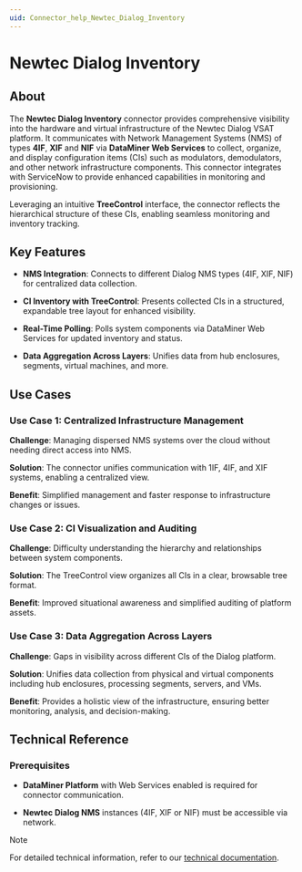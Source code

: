 ```yaml
---
uid: Connector_help_Newtec_Dialog_Inventory
---
```


# Newtec Dialog Inventory

## About

The **Newtec Dialog Inventory** connector provides comprehensive visibility into the hardware and virtual infrastructure of the Newtec Dialog VSAT platform. It communicates with Network Management Systems (NMS) of types **4IF**, **XIF** and **NIF** via **DataMiner Web Services** to collect, organize, and display configuration items (CIs) such as modulators, demodulators, and other network infrastructure components. This connector integrates with ServiceNow to provide enhanced capabilities in monitoring and provisioning.

Leveraging an intuitive **TreeControl** interface, the connector reflects the hierarchical structure of these CIs, enabling seamless monitoring and inventory tracking.

## Key Features

- **NMS Integration**: Connects to different Dialog NMS types (4IF, XIF, NIF) for centralized data collection.

- **CI Inventory with TreeControl**: Presents collected CIs in a structured, expandable tree layout for enhanced visibility.

- **Real-Time Polling**: Polls system components via DataMiner Web Services for updated inventory and status.

- **Data Aggregation Across Layers**: Unifies data from hub enclosures, segments, virtual machines, and more.

## Use Cases

### Use Case 1: Centralized Infrastructure Management

**Challenge**: Managing dispersed NMS systems over the cloud without needing direct access into NMS.

**Solution**: The connector unifies communication with 1IF, 4IF, and XIF systems, enabling a centralized view.

**Benefit**: Simplified management and faster response to infrastructure changes or issues.

### Use Case 2: CI Visualization and Auditing

**Challenge**: Difficulty understanding the hierarchy and relationships between system components.

**Solution**: The TreeControl view organizes all CIs in a clear, browsable tree format.

**Benefit**: Improved situational awareness and simplified auditing of platform assets.

### Use Case 3: Data Aggregation Across Layers

**Challenge**: Gaps in visibility across different CIs of the Dialog platform.

**Solution**: Unifies data collection from physical and virtual components including hub enclosures, processing segments, servers, and VMs.

**Benefit**: Provides a holistic view of the infrastructure, ensuring better monitoring, analysis, and decision-making.

## Technical Reference

### Prerequisites

- **DataMiner Platform** with Web Services enabled is required for connector communication.

- **Newtec Dialog NMS** instances (4IF, XIF or NIF) must be accessible via network.

> [!NOTE]
> For detailed technical information, refer to our [technical documentation](xref:Connector_help_Newtec_Dialog_Inventory_Technical).

